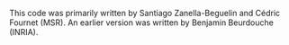 This code was primarily written by Santiago Zanella-Beguelin and Cédric Fournet (MSR).
An earlier version was written by Benjamin Beurdouche (INRIA).
